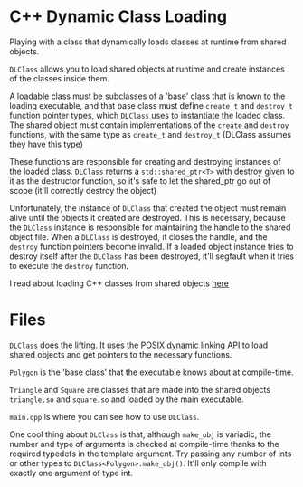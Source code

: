 C++ Dynamic Class Loading
=======================

Playing with a class that dynamically loads classes at runtime from shared objects.

`DLClass` allows you to load shared objects at runtime and create instances of the classes inside them.

A loadable class must be subclasses of a 'base' class that is known to the loading executable, and that base class must define 
`create_t` and `destroy_t` function pointer types, which `DLClass` uses to instantiate the loaded class.
The shared object must contain implementations of the `create` and `destroy` functions, with the same type as `create_t` and `destroy_t` 
(DLClass assumes they have this type)

These functions are responsible for creating and destroying instances of the loaded class. `DLClass` returns a `std::shared_ptr<T>`
with destroy given to it as the destructor function, so it's safe to let the shared_ptr go out of scope (it'll correctly destroy the object)

Unfortunately, the instance of `DLClass` that created the object must remain alive until the objects it created are destroyed.
This is necessary, because the `DLClass` instance is responsible for maintaining the handle to the shared object file. When a `DLClass`
is destroyed, it closes the handle, and the `destroy` function pointers become invalid. If a loaded object instance tries to destroy
itself after the `DLClass` has been destroyed, it'll segfault when it tries to execute the `destroy` function.

I read about loading C++ classes from shared objects [here](http://tldp.org/HOWTO/C++-dlopen/index.html)

Files
=======================

`DLClass` does the lifting. It uses the [POSIX dynamic linking API](http://pubs.opengroup.org/onlinepubs/009695399/basedefs/dlfcn.h.html) to load shared objects and get pointers to the necessary functions.

`Polygon` is the 'base class' that the executable knows about at compile-time.

`Triangle` and `Square` are classes that are made into the shared objects `triangle.so` and `square.so` and loaded by the main executable.

`main.cpp` is where you can see how to use `DLClass`. 

One cool thing about `DLClass` is that, although `make_obj` is variadic, the number and type of arguments is checked at compile-time thanks to the required typedefs in the template argument. Try passing any number of ints or other types to `DLClass<Polygon>.make_obj()`. It'll only compile with exactly one argument of type int.
